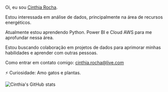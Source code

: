 Oi, eu sou [Cinthia Rocha](https://github.com/cinthiarocha). 

 Estou interessada em análise de dados, principalmente na área de recursos energéticos. 

 Atualmente estou aprendendo Python. Power BI e Cloud AWS para me aprofundar nessa área. 

 Estou buscando colaboração em projetos de dados para aprimorar minhas habilidades e aprender com outras pessoas. 

 Como entrar em contato comigo: cinthia.rocha@live.com
 
⚡ Curiosidade: Amo gatos e plantas. 

<!---
cinthiarocha/cinthiarocha is a ✨ special ✨ repository because its `README.md` (this file) appears on your GitHub profile.
You can click the Preview link to take a look at your changes.
--->

![Cinthia's GitHub stats](https://github-readme-stats.vercel.app/api?username=cinthiarocha&theme=catppuccin_latte&show_icons=true)
